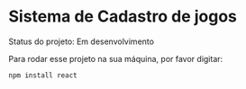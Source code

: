 <h1>Sistema de Cadastro de jogos</h1>

Status do projeto: Em desenvolvimento

Para rodar esse projeto na sua máquina, por favor digitar:
```
npm install react
```
